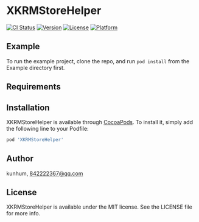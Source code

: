 # XKRMStoreHelper

[![CI Status](https://img.shields.io/travis/kunhum/XKRMStoreHelper.svg?style=flat)](https://travis-ci.org/kunhum/XKRMStoreHelper)
[![Version](https://img.shields.io/cocoapods/v/XKRMStoreHelper.svg?style=flat)](https://cocoapods.org/pods/XKRMStoreHelper)
[![License](https://img.shields.io/cocoapods/l/XKRMStoreHelper.svg?style=flat)](https://cocoapods.org/pods/XKRMStoreHelper)
[![Platform](https://img.shields.io/cocoapods/p/XKRMStoreHelper.svg?style=flat)](https://cocoapods.org/pods/XKRMStoreHelper)

## Example

To run the example project, clone the repo, and run `pod install` from the Example directory first.

## Requirements

## Installation

XKRMStoreHelper is available through [CocoaPods](https://cocoapods.org). To install
it, simply add the following line to your Podfile:

```ruby
pod 'XKRMStoreHelper'
```

## Author

kunhum, 842222367@qq.com

## License

XKRMStoreHelper is available under the MIT license. See the LICENSE file for more info.
